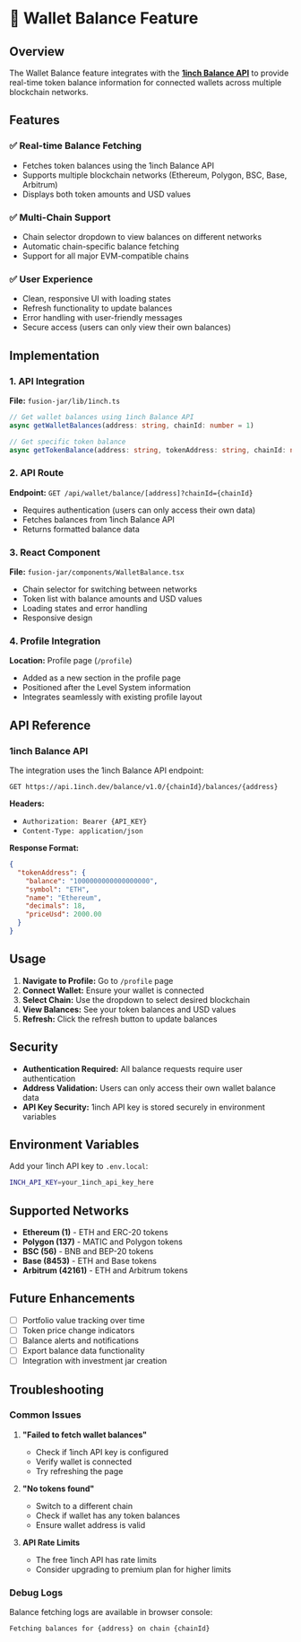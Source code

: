 # 🔗 Wallet Balance Feature

## Overview
The Wallet Balance feature integrates with the **[1inch Balance API](https://portal.1inch.dev/documentation/apis/balance/introduction)** to provide real-time token balance information for connected wallets across multiple blockchain networks.

## Features

### ✅ Real-time Balance Fetching
- Fetches token balances using the 1inch Balance API
- Supports multiple blockchain networks (Ethereum, Polygon, BSC, Base, Arbitrum)
- Displays both token amounts and USD values

### ✅ Multi-Chain Support
- Chain selector dropdown to view balances on different networks
- Automatic chain-specific balance fetching
- Support for all major EVM-compatible chains

### ✅ User Experience
- Clean, responsive UI with loading states
- Refresh functionality to update balances
- Error handling with user-friendly messages
- Secure access (users can only view their own balances)

## Implementation

### 1. API Integration
**File:** `fusion-jar/lib/1inch.ts`
```typescript
// Get wallet balances using 1inch Balance API
async getWalletBalances(address: string, chainId: number = 1)

// Get specific token balance
async getTokenBalance(address: string, tokenAddress: string, chainId: number = 1)
```

### 2. API Route
**Endpoint:** `GET /api/wallet/balance/[address]?chainId={chainId}`
- Requires authentication (users can only access their own data)
- Fetches balances from 1inch Balance API
- Returns formatted balance data

### 3. React Component
**File:** `fusion-jar/components/WalletBalance.tsx`
- Chain selector for switching between networks
- Token list with balance amounts and USD values
- Loading states and error handling
- Responsive design

### 4. Profile Integration
**Location:** Profile page (`/profile`)
- Added as a new section in the profile page
- Positioned after the Level System information
- Integrates seamlessly with existing profile layout

## API Reference

### 1inch Balance API
The integration uses the 1inch Balance API endpoint:
```
GET https://api.1inch.dev/balance/v1.0/{chainId}/balances/{address}
```

**Headers:**
- `Authorization: Bearer {API_KEY}`
- `Content-Type: application/json`

**Response Format:**
```json
{
  "tokenAddress": {
    "balance": "1000000000000000000",
    "symbol": "ETH",
    "name": "Ethereum",
    "decimals": 18,
    "priceUsd": 2000.00
  }
}
```

## Usage

1. **Navigate to Profile:** Go to `/profile` page
2. **Connect Wallet:** Ensure your wallet is connected
3. **Select Chain:** Use the dropdown to select desired blockchain
4. **View Balances:** See your token balances and USD values
5. **Refresh:** Click the refresh button to update balances

## Security

- **Authentication Required:** All balance requests require user authentication
- **Address Validation:** Users can only access their own wallet balance data
- **API Key Security:** 1inch API key is stored securely in environment variables

## Environment Variables

Add your 1inch API key to `.env.local`:
```bash
INCH_API_KEY=your_1inch_api_key_here
```

## Supported Networks

- **Ethereum (1)** - ETH and ERC-20 tokens
- **Polygon (137)** - MATIC and Polygon tokens  
- **BSC (56)** - BNB and BEP-20 tokens
- **Base (8453)** - ETH and Base tokens
- **Arbitrum (42161)** - ETH and Arbitrum tokens

## Future Enhancements

- [ ] Portfolio value tracking over time
- [ ] Token price change indicators
- [ ] Balance alerts and notifications
- [ ] Export balance data functionality
- [ ] Integration with investment jar creation

## Troubleshooting

### Common Issues

1. **"Failed to fetch wallet balances"**
   - Check if 1inch API key is configured
   - Verify wallet is connected
   - Try refreshing the page

2. **"No tokens found"**
   - Switch to a different chain
   - Check if wallet has any token balances
   - Ensure wallet address is valid

3. **API Rate Limits**
   - The free 1inch API has rate limits
   - Consider upgrading to premium plan for higher limits

### Debug Logs
Balance fetching logs are available in browser console:
```
Fetching balances for {address} on chain {chainId}
```